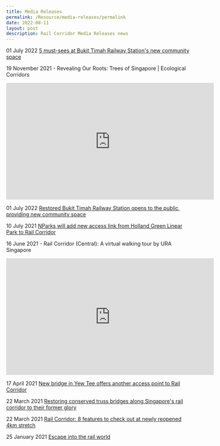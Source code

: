 ```yaml
---
title: Media Releases
permalink: /Resource/media-releases/permalink
date: 2022-08-11
layout: post
description: Rail Corridor Media Releases news
---
```

01 July 2022 [5 must-sees at Bukit Timah Railway Station's new community space](https://www.channelnewsasia.com/singapore/restored-bukit-timah-railway-station-five-features-2785016)

19 November 2021 - Revealing Our Roots: Trees of Singapore | Ecological Corridors
<iframe width="560" height="315" src="https://www.youtube.com/embed/qBqvXFXZuso" title="YouTube video player" frameborder="0" allow="accelerometer; autoplay; clipboard-write; encrypted-media; gyroscope; picture-in-picture" allowfullscreen></iframe>

01 July 2022 [Restored Bukit Timah Railway Station opens to the public, providing new community space](https://www.channelnewsasia.com/singapore/restored-bukit-timah-railway-station-opens-public-providing-new-community-space-2784441)

10 July 2021
[NParks will add new access link from Holland Green Linear Park to Rail Corridor](https://www.straitstimes.com/singapore/environment/nparks-will-add-new-access-link-from-holland-green-linear-park-to-rail)

16 June 2021 - Rail Corridor (Central): A virtual walking tour by URA Singapore
<iframe width="560" height="315" src="https://www.youtube.com/embed/LOqcc7FbCik" title="YouTube video player" frameborder="0" allow="accelerometer; autoplay; clipboard-write; encrypted-media; gyroscope; picture-in-picture" allowfullscreen></iframe>


17 April 2021
[New bridge in Yew Tee offers another access point to Rail Corridor](https://www.straitstimes.com/singapore/environment/new-access-point-to-rail-corridor-with-bridge-opening-at-yew-tee)

22 March 2021
[Restoring conserved truss bridges along Singapore's rail corridor to their former glory](https://www.straitstimes.com/singapore/restoring-conserved-truss-bridges-along-singapores-rail-corridor-to-their-former-glory)

22 March 2021
[Rail Corridor: 8 features to check out at newly reopened 4km stretch](https://www.straitstimes.com/singapore/multiple-improvements-made-to-newly-reopened-4km-stretch-of-rail-corridor )

25 January 2021
[Escape into the rail world](https://www.straitstimes.com/multimedia/escape-into-the-rail-world)